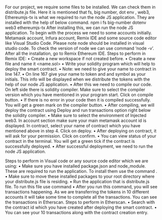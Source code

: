 For our project, we require some files to be installed. We can check them in distribute.js file. Here it is mentioned that fs, big number, dot env , web3, Ethereumjs-tx is what we required to run the node JS application. They are installed with the help of below command.
npm i fs big-number dotenv web3 ethereumjs-tx
After installing this, we can run the node JS application. To begin with the process we need to some accounts initially. Metamask account, Infura account, Remix IDE and some source code editor like Visual Studio Code. Please note node should be installed in visual studio code. To check the version of node we can use command ‘node -v’.
After all the installation, go to Remix Ethereum IDE.
Steps to perform in Remix IDE:
•	Create a new workspace if not created before.
•	Create a new file and name it <name.sol>
•	Write your solidity program which will help to deploy the smart contract. 
•	Note: we need to give your name to contract in line 147. 
•	On line 167 give your name to token and and symbol as your initials. This info will be displayed when we distribute the tokens with the help of our node JS application.
•	After this we need to compile our code. On left side there is solidity compiler. Make sure to 	 select the compiler version which you have mentioned in your program start. Click on compile button.
•	If there is no error in your code then it is compiled successfully. You will get a green mark on the compiler button.
•	After compiling, we will deploy the contract using Deploy and run transactions option right below the solidity compiler. 
•	Make sure to select the environment of Injected web3. In account section make sure your main metamask account id is displayed. In contract, select your name of contract which you have mentioned above in step 4. Click on deploy. 
•	After deploying on contract, it will ask for your permission. Click on confirm.
•	You can view status of your contract in the terminal. You will get a green tick if the contract is successfully deployed. 
•	After successful deployment, we need to run the node JS application.

Steps to perform in Visual code or any source code editor which we are using:
•	Make sure you have installed package.json and node_module. These are required to run the application. To install them use the command <npm i>. 
•	Make sure to move these installed packages to your root directory where your distribute.js file is residing. 
•	Run the application that is distribute.js file. To run this file use command <node distribute.js>
•	After you run this command, you will see transactions happening. As we are transferring the tokens in 10 different accounts it will take some time to complete all the transactions. You can see the transactions in Etherscan. 
Steps to perform in Etherscan. 
•	Search with the contract id which you have created after deploying the smart contract. 
•	You can see your 10 transactions along with the contract creation entry.

